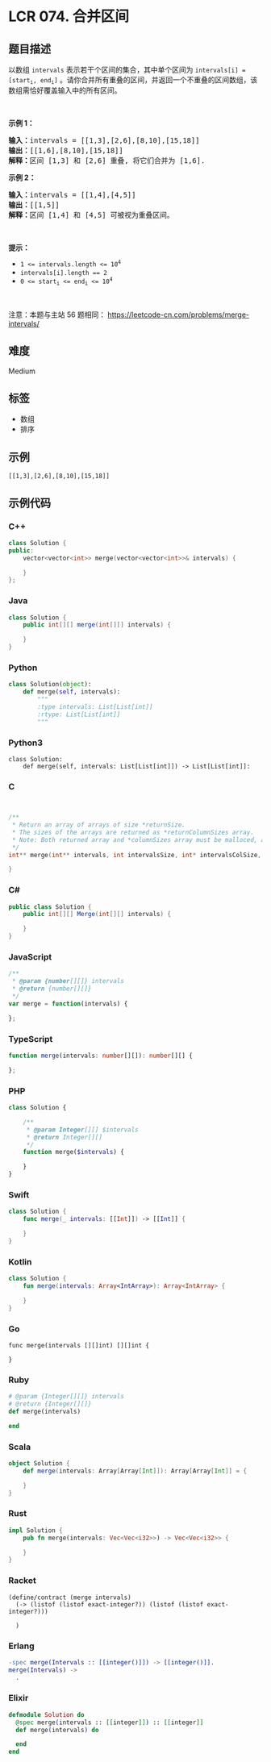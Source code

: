 # LCR 074. 合并区间

## 题目描述

<p>以数组 <code>intervals</code> 表示若干个区间的集合，其中单个区间为 <code>intervals[i] = [start<sub>i</sub>, end<sub>i</sub>]</code> 。请你合并所有重叠的区间，并返回一个不重叠的区间数组，该数组需恰好覆盖输入中的所有区间。</p>

<p>&nbsp;</p>

<p><strong>示例 1：</strong></p>

<pre>
<strong>输入：</strong>intervals = [[1,3],[2,6],[8,10],[15,18]]
<strong>输出：</strong>[[1,6],[8,10],[15,18]]
<strong>解释：</strong>区间 [1,3] 和 [2,6] 重叠, 将它们合并为 [1,6].
</pre>

<p><strong>示例&nbsp;2：</strong></p>

<pre>
<strong>输入：</strong>intervals = [[1,4],[4,5]]
<strong>输出：</strong>[[1,5]]
<strong>解释：</strong>区间 [1,4] 和 [4,5] 可被视为重叠区间。</pre>

<p>&nbsp;</p>

<p><strong>提示：</strong></p>

<ul>
	<li><code>1 &lt;= intervals.length &lt;= 10<sup>4</sup></code></li>
	<li><code>intervals[i].length == 2</code></li>
	<li><code>0 &lt;= start<sub>i</sub> &lt;= end<sub>i</sub> &lt;= 10<sup>4</sup></code></li>
</ul>

<p>&nbsp;</p>

<p><meta charset="UTF-8" />注意：本题与主站 56&nbsp;题相同：&nbsp;<a href="https://leetcode-cn.com/problems/merge-intervals/">https://leetcode-cn.com/problems/merge-intervals/</a></p>


## 难度

Medium

## 标签

- 数组
- 排序

## 示例

```
[[1,3],[2,6],[8,10],[15,18]]
```

## 示例代码

### C++

```cpp
class Solution {
public:
    vector<vector<int>> merge(vector<vector<int>>& intervals) {

    }
};
```

### Java

```java
class Solution {
    public int[][] merge(int[][] intervals) {

    }
}
```

### Python

```python
class Solution(object):
    def merge(self, intervals):
        """
        :type intervals: List[List[int]]
        :rtype: List[List[int]]
        """
```

### Python3

```python3
class Solution:
    def merge(self, intervals: List[List[int]]) -> List[List[int]]:
```

### C

```c


/**
 * Return an array of arrays of size *returnSize.
 * The sizes of the arrays are returned as *returnColumnSizes array.
 * Note: Both returned array and *columnSizes array must be malloced, assume caller calls free().
 */
int** merge(int** intervals, int intervalsSize, int* intervalsColSize, int* returnSize, int** returnColumnSizes){

}
```

### C#

```csharp
public class Solution {
    public int[][] Merge(int[][] intervals) {

    }
}
```

### JavaScript

```javascript
/**
 * @param {number[][]} intervals
 * @return {number[][]}
 */
var merge = function(intervals) {

};
```

### TypeScript

```typescript
function merge(intervals: number[][]): number[][] {

};
```

### PHP

```php
class Solution {

    /**
     * @param Integer[][] $intervals
     * @return Integer[][]
     */
    function merge($intervals) {

    }
}
```

### Swift

```swift
class Solution {
    func merge(_ intervals: [[Int]]) -> [[Int]] {

    }
}
```

### Kotlin

```kotlin
class Solution {
    fun merge(intervals: Array<IntArray>): Array<IntArray> {

    }
}
```

### Go

```golang
func merge(intervals [][]int) [][]int {

}
```

### Ruby

```ruby
# @param {Integer[][]} intervals
# @return {Integer[][]}
def merge(intervals)

end
```

### Scala

```scala
object Solution {
    def merge(intervals: Array[Array[Int]]): Array[Array[Int]] = {

    }
}
```

### Rust

```rust
impl Solution {
    pub fn merge(intervals: Vec<Vec<i32>>) -> Vec<Vec<i32>> {

    }
}
```

### Racket

```racket
(define/contract (merge intervals)
  (-> (listof (listof exact-integer?)) (listof (listof exact-integer?)))

  )
```

### Erlang

```erlang
-spec merge(Intervals :: [[integer()]]) -> [[integer()]].
merge(Intervals) ->
  .
```

### Elixir

```elixir
defmodule Solution do
  @spec merge(intervals :: [[integer]]) :: [[integer]]
  def merge(intervals) do

  end
end
```

